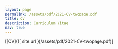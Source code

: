 ```yaml
---
layout: page
permalink: /assets/pdf/2021-CV-twopage.pdf
title: cv
description: Curriculum Vitae
nav: true
---
```


[[CV]({{ site.url }}/assets/pdf/2021-CV-twopage.pdf)] 
